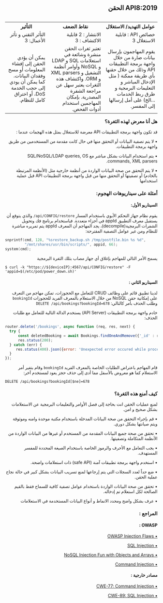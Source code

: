 <h2 dir='rtl' align='right'> API8:2019 الحقن </h2>


<table dir='rtl' align="right">
  <tr>
    <th>عوامل التهديد/ الاستغلال</th>
    <th>نقاط الضعف</th>
    <th>التأثير</th>
  </tr>
  <tr>
    <td>خصائص API : قابلية الاستغلال 3</td>
    <td>الانتشار : 2 قابلية الاكتشاف : 3</td>
    <td>التأثر التقني و تأثر الأعمال: 3</td>
  </tr>
  <tr>
    <td>
    يقوم المهاجمون بإرسال بيانات ضارة من خلال واجهة برمجة التطبيقات API وذلك من خلال حقنها بأي طريقة ممكنة ( مثل الإدخال المباشر و التعليمات البرمجية و طرق ربط الخدمات ...الخ) على أمل إرسالها إلى المفسر.</td>
    <td>تعتبر ثغرات الحقن منشرة وشائعة في استعلامات SQL و LDAP و NoSQL وأوامر أنظمة التشغيل و XML parsers و ORM. واكتشاف هذه الثغرات يعتبر سهل عن مراجعة الشفرة المصدرية. بإمكان المهاجمين استخدام أدوات الفحص.</td>
    <td>يمكن أن يؤدي الحقن إلى إفشاء المعلومات أو مسح وفقدان البيانات. كما يمكن أن يودي إلى حجب الخدمة DoS، أو اختراق كامل للنظام.</td>
  </tr>
</table>

<h3 dir='rtl' align='right'>هل أنا معرض لهذه الثغرة؟</h3>

<p dir='rtl' align='right'>قد تكون واجهة برمجة التطبيقات API معرضة للاستغلال بمثل هذه الهجمات عندما :

<p dir='rtl' align='right'>▪️ لا يتم تصفية البيانات أو التحقق منها في حال كانت مقدمة من المستخدمين من طريق واجهة برمجة التطبيقات.
<p dir='rtl' align='right'>▪️ يتم استخدام البيانات بشكل مباشر مع SQL/NoSQL/LDAP queries, OS commands, XML parsers.
<p dir='rtl' align='right'>▪️ لا يتم التحقق من صحة البيانات الواردة من أنظمة خارجية مثل (الأنظمة المرتبطة بالخادم) أو تصفيتها أو التحقق منها من قبل واجهة برمجة التطبيقات API قبل عملية استخدامها

<h3 dir='rtl' align='right'>أمثلة على سيناريوهات الهجوم:</h3>

<h4 dir='rtl' align='right'>السيناريو الأول:</h4>

<p dir='rtl' align='right'>يقوم نظام جهاز التحكم الأبوي باستخدام المسار <code dir='ltr'>/api/CONFIG/restore</code> والذي يتوقع أن يستقبل معرف التطبيق appId في أجزاء متعددة.
فباستخدام برنامج فك وتحويل الشفرات البرمجية(decompile)، يجد المهاجم أن المعرف appId يتم تمريره مباشرة للنظام ومن غير عوامل التصفية المقترحة:

```c
snprintf(cmd, 128, "%srestore_backup.sh /tmp/postfile.bin %s %d",
         "/mnt/shares/usr/bin/scripts/", appid, 66);
system(cmd);
```

<p dir='rtl' align='right'> يسمح الأمر التالي للمهاجم بإغلاق أي جهاز مصاب بتلك الثغرة البرمجية

```
$ curl -k "https://${deviceIP}:4567/api/CONFIG/restore" -F 'appid=$(/etc/pod/power_down.sh)'
```

<h4 dir='rtl' align='right'>السيناريو الثاني :</h4>


<p dir='rtl' align='right'>لدينا تطبيق قائم على وظائف CRUD للتعامل مع الحجوزات، تمكن مهاجم من التعرف على إمكانية حقن NoSQL  من خلال الاستعلام بالمعرف الفريد للحجوزات <code>bookingId</code> وطلب الحذف بأمر كالتالي: <code dir='ltr'>DELETE /api/bookings?bookingId=678</code>

<p dir='rtl' align='right'>خادم واجهة برمجة التطبيقات (API Server) يستخدم الدالة التالية للتعامل مع طلبات الحذف:

```javascript
router.delete('/bookings', async function (req, res, next) {
  try {
      const deletedBooking = await Bookings.findOneAndRemove({'_id' : req.query.bookingId});
      res.status(200);
  } catch (err) {
     res.status(400).json({error: 'Unexpected error occured while processing a request'});
  }
});
```

<p dir='rtl' align='right'>قام المهاجم باعتراض الطلبات الخاصة بالمعرف الفريد <code>bookingId</code> وقام بتغير أمر الاستعلام كما هو معروض بالأسفل مما أدى إلى حذف حجز يعود لمستخدم آخر:

```
DELETE /api/bookings?bookingId[$ne]=678
```

<h3 dir='rtl' align='right'>كيف أمنع هذه الثغرة؟ </h3>

<p dir='rtl' align='right'> لمنع عمليات الحقن انت بحاجة إلى فصل الأوامر والتعليمات البرمجية عن الاستعلامات بشكل صحيح و امن.

<p dir='rtl' align='right'>▪️ قم بإجراء التحقق من صحة البيانات المدخلة باستخدام مكتبة موحدة وامنه وموثوقة ويتم صيانتها بشكل دوري.
<p dir='rtl' align='right'>▪️ تحقق من صحة جميع البيانات المقدمة من المستخدم أو غيرها من البيانات الواردة من الأنظمة المتكاملة وتصفيتها.
<p dir='rtl' align='right'>▪️ يجب التعامل مع الأحرف والرموز الخاصة باستخدام الصيغة المحددة للمفسر المستهدف.
<p dir='rtl' align='right'>▪️ استخدم واجهة برمجة تطبيقات آمنة (safe API) ذات استعلامات واضحة.
<p dir='rtl' align='right'>▪️ ضع حداً لعدد السجلات التي يتم إرجاعها لمنع تسريب البيانات بشكل كبير في حالة نجاح عملية الحقن.
<p dir='rtl' align='right'>▪️ تحقق من صحة البيانات الواردة باستخدام عوامل تصفية كافية للسماح فقط بالقيم الصالحة لكل استعلام تم إدخاله.
<p dir='rtl' align='right'>▪️ عرف بشكل واضح ومحدد الانماط و أنواع البيانات المستخدمة في الاستعلامات


<h3 dir='rtl' align='right'>المراجع :</h3>

<h4 dir='rtl' align='right'>OWASP :</h4>

[<p dir='rtl' align='right'>▪️ OWASP Injection Flaws</p>](https://www.owasp.org/index.php/Injection_Flaws)
[<p dir='rtl' align='right'>▪️ SQL Injection </p>](https://www.owasp.org/index.php/SQL_Injection)
[<p dir='rtl' align='right'>▪️ NoSQL Injection Fun with Objects and Arrays </p>](https://www.owasp.org/images/e/ed/GOD16-NOSQL.pdf)
[<p dir='rtl' align='right'>▪️ Command Injection </p>]( https://www.owasp.org/index.php/Command_Injection)

<h4 dir='rtl' align='right'>مصادر خارجية :</h4>

[<p dir='rtl' align='right'>▪️ CWE-77: Command Injection </p>](https://cwe.mitre.org/data/definitions/77.html)
[<p dir='rtl' align='right'>▪️ CWE-89: SQL Injection </p>](https://cwe.mitre.org/data/definitions/89.html)
